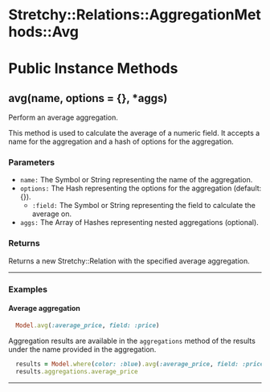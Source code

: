 # Stretchy::Relations::AggregationMethods::Avg [](#module-Stretchy::Relations::AggregationMethods::Avg) [](#top)

    

# Public Instance Methods

      
## avg(name, options = {}, *aggs) [](#method-i-avg)
         
Perform an average aggregation.

This method is used to calculate the average of a numeric field. It accepts a name for the aggregation and a hash of options for the aggregation.

### Parameters

- `name:` The Symbol or String representing the name of the aggregation.
- `options:` The Hash representing the options for the aggregation (default: {}).
    - `:field:` The Symbol or String representing the field to calculate the average on.
- `aggs:` The Array of Hashes representing nested aggregations (optional).

### Returns
Returns a new Stretchy::Relation with the specified average aggregation.

---

### Examples

#### Average aggregation

```ruby
  Model.avg(:average_price, field: :price)
```

Aggregation results are available in the `aggregations` method of the results under the name provided in the aggregation.

```ruby
  results = Model.where(color: :blue).avg(:average_price, field: :price)
  results.aggregations.average_price
```  
        
---

